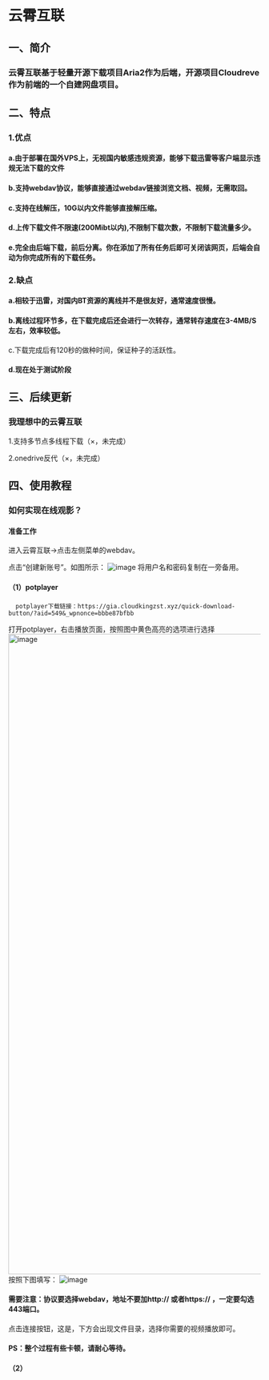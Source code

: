 # 云霄互联
## 一、简介
### 云霄互联基于轻量开源下载项目Aria2作为后端，开源项目Cloudreve作为前端的一个自建网盘项目。
## 二、特点
### 1.优点

#### a.由于部署在国外VPS上，无视国内敏感违规资源，能够下载迅雷等客户端显示违规无法下载的文件

#### b.支持webdav协议，能够直接通过webdav链接浏览文档、视频，无需取回。

#### c.支持在线解压，10G以内文件能够直接解压缩。

#### d.上传下载文件不限速(200Mibt以内),不限制下载次数，不限制下载流量多少。

#### e.完全由后端下载，前后分离。你在添加了所有任务后即可关闭该网页，后端会自动为你完成所有的下载任务。
### 2.缺点

#### a.相较于迅雷，对国内BT资源的离线并不是很友好，通常速度很慢。
#### b.离线过程环节多，在下载完成后还会进行一次转存，通常转存速度在3-4MB/S左右，效率较低。

c.下载完成后有120秒的做种时间，保证种子的活跃性。

#### d.现在处于测试阶段

## 三、后续更新
### 我理想中的云霄互联
1.支持多节点多线程下载（×，未完成）

2.onedrive反代（×，未完成）

## 四、使用教程
### 如何实现在线观影？
#### 准备工作
进入云霄互联→点击左侧菜单的webdav。

点击“创建新账号”。如图所示：
![image](https://user-images.githubusercontent.com/90917166/152499466-554646c7-5c10-43bf-9845-40721ff92e4a.png)
将用户名和密码复制在一旁备用。
#### （1）potplayer
      potplayer下载链接：https://gia.cloudkingzst.xyz/quick-download-button/?aid=549&_wpnonce=bbbe87bfbb
打开potplayer，右击播放页面，按照图中黄色高亮的选项进行选择
<img width="1280" alt="image" src="https://user-images.githubusercontent.com/90917166/152499793-aa4af14b-ea2e-49ee-a979-8532eb6169c1.png">
按照下图填写：
![image](https://user-images.githubusercontent.com/90917166/152500157-9a4d196b-580d-4af7-8173-32cc4ae56df6.png)
#### 需要注意：协议要选择webdav，地址不要加http:// 或者https:// ，一定要勾选443端口。
点击连接按钮，这是，下方会出现文件目录，选择你需要的视频播放即可。
#### PS：整个过程有些卡顿，请耐心等待。

#### （2）


